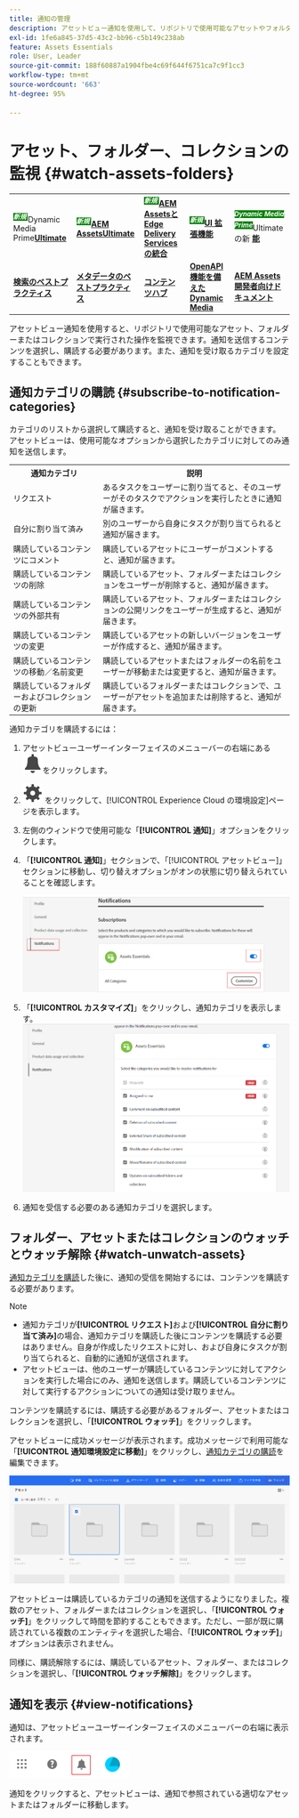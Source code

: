 ```yaml
---
title: 通知の管理
description: アセットビュー通知を使用して、リポジトリで使用可能なアセットやフォルダーで実行した操作を監視します。
exl-id: 1fe6a845-37d5-43c2-bb96-c5b149c238ab
feature: Assets Essentials
role: User, Leader
source-git-commit: 188f60887a1904fbe4c69f644f6751ca7c9f1cc3
workflow-type: tm+mt
source-wordcount: '663'
ht-degree: 95%

---
```


# アセット、フォルダー、コレクションの監視 {#watch-assets-folders}

<table>
    <tr>
        <td>
            <sup style= "background-color:#008000; color:#FFFFFF; font-weight:bold"><i> 新規 </i></sup>Dynamic Media Prime<a href="/help/assets/dynamic-media/dm-prime-ultimate.md"><b>Ultimate</b></a>
        </td>
        <td>
            <sup style= "background-color:#008000; color:#FFFFFF; font-weight:bold"><i> 新規 </i></sup> <a href="/help/assets/assets-ultimate-overview.md"><b>AEM AssetsUltimate</b></a>
        </td>
        <td>
            <sup style= "background-color:#008000; color:#FFFFFF; font-weight:bold"><i> 新規 </i></sup> <a href="/help/assets/integrate-aem-assets-edge-delivery-services.md"><b>AEM AssetsとEdge Delivery Servicesの統合 </b></a>
        </td>
        <td>
            <sup style= "background-color:#008000; color:#FFFFFF; font-weight:bold"><i> 新規 </i></sup><a href="/help/assets/aem-assets-view-ui-extensibility.md"><b>UI 拡張機能 </b></a>
        </td>
          <td>
            <sup style= "background-color:#008000; color:#FFFFFF; font-weight:bold"><i>Dynamic Media Prime</i></sup>Ultimateの新 <a href="/help/assets/dynamic-media/enable-dynamic-media-prime-and-ultimate.md"><b> 能 </b></a>
        </td>
    </tr>
    <tr>
        <td>
            <a href="/help/assets/search-best-practices.md"><b>検索のベストプラクティス</b></a>
        </td>
        <td>
            <a href="/help/assets/metadata-best-practices.md"><b>メタデータのベストプラクティス</b></a>
        </td>
        <td>
            <a href="/help/assets/product-overview.md"><b>コンテンツハブ</b></a>
        </td>
        <td>
            <a href="/help/assets/dynamic-media-open-apis-overview.md"><b>OpenAPI 機能を備えた Dynamic Media</b></a>
        </td>
        <td>
            <a href="https://developer.adobe.com/experience-cloud/experience-manager-apis/"><b>AEM Assets 開発者向けドキュメント</b></a>
        </td>
    </tr>
</table>

アセットビュー通知を使用すると、リポジトリで使用可能なアセット、フォルダーまたはコレクションで実行された操作を監視できます。通知を送信するコンテンツを選択し、購読する必要があります。また、通知を受け取るカテゴリを設定することもできます。

## 通知カテゴリの購読 {#subscribe-to-notification-categories}

カテゴリのリストから選択して購読すると、通知を受け取ることができます。 アセットビューは、使用可能なオプションから選択したカテゴリに対してのみ通知を送信します。

<table>
    <tbody>
     <tr>
      <th><strong>通知カテゴリ</strong></th>
      <th><strong>説明</strong></th>
     </tr>
     <tr>
      <td>リクエスト</td>
      <td>あるタスクをユーザーに割り当てると、そのユーザーがそのタスクでアクションを実行したときに通知が届きます。</td>
     </tr>
     <tr>
      <td>自分に割り当て済み</td>
      <td>別のユーザーから自身にタスクが割り当てられると通知が届きます。</td>
     </tr>
     <tr>
      <td>購読しているコンテンツにコメント</td>
      <td>購読しているアセットにユーザーがコメントすると、通知が届きます。</td>
     </tr>
     <tr>
      <td>購読しているコンテンツの削除</td>
      <td>購読しているアセット、フォルダーまたはコレクションをユーザーが削除すると、通知が届きます。</td>
     </tr>
     <tr>
      <td>購読しているコンテンツの外部共有</td>
      <td>購読しているアセット、フォルダーまたはコレクションの公開リンクをユーザーが生成すると、通知が届きます。</td>
     </tr>
     <tr>
      <td>購読しているコンテンツの変更</td>
      <td>購読しているアセットの新しいバージョンをユーザーが作成すると、通知が届きます。</td>
     </tr>
     <tr>
      <td>購読しているコンテンツの移動／名前変更</td>
      <td>購読しているアセットまたはフォルダーの名前をユーザーが移動または変更すると、通知が届きます。</td>
     </tr>
     <tr>
      <td>購読しているフォルダーおよびコレクションの更新</td>
      <td>購読しているフォルダーまたはコレクションで、ユーザーがアセットを追加または削除すると、通知が届きます。</td>
     </tr>    
    </tbody>
   </table>

通知カテゴリを購読するには：

1. アセットビューユーザーインターフェイスのメニューバーの右端にある![ベルアイコン](assets/bell-icon.svg)をクリックします。

1. ![設定アイコン](assets/settings-icon.svg) をクリックして、[!UICONTROL Experience Cloud の環境設定]ページを表示します。

1. 左側のウィンドウで使用可能な「**[!UICONTROL 通知]**」オプションをクリックします。

1. 「**[!UICONTROL 通知]**」セクションで、「[!UICONTROL アセットビュー]」セクションに移動し、切り替えオプションがオンの状態に切り替えられていることを確認します。

   ![アセットビューの通知](assets/enable-notifications.png)

1. 「**[!UICONTROL カスタマイズ]**」をクリックし、通知カテゴリを表示します。
   ![アセットビューの通知](assets/enable-notification-categories.png)

1. 通知を受信する必要のある通知カテゴリを選択します。

## フォルダー、アセットまたはコレクションのウォッチとウォッチ解除 {#watch-unwatch-assets}

[通知カテゴリを購読](#subscribe-to-notification-categories)した後に、通知の受信を開始するには、コンテンツを購読する必要があります。

>[!NOTE]
>
>* 通知カテゴリが&#x200B;**[!UICONTROL リクエスト]**&#x200B;および&#x200B;**[!UICONTROL 自分に割り当て済み]**&#x200B;の場合、通知カテゴリを購読した後にコンテンツを購読する必要はありません。自身が作成したリクエストに対し、および自身にタスクが割り当てられると、自動的に通知が送信されます。
>* アセットビューは、他のユーザーが購読しているコンテンツに対してアクションを実行した場合にのみ、通知を送信します。購読しているコンテンツに対して実行するアクションについての通知は受け取りません。

コンテンツを購読するには、購読する必要があるフォルダー、アセットまたはコレクションを選択し、「**[!UICONTROL ウォッチ]**」をクリックします。

アセットビューに成功メッセージが表示されます。成功メッセージで利用可能な「**[!UICONTROL 通知環境設定に移動]**」をクリックし、[通知カテゴリの購読](#subscribe-to-notification-categories)を編集できます。

![アセットビューの通知](assets/watch-assets.png)

アセットビューは購読しているカテゴリの通知を送信するようになりました。複数のアセット、フォルダーまたはコレクションを選択し、「**[!UICONTROL ウォッチ]**」をクリックして時間を節約することもできます。ただし、一部が既に購読されている複数のエンティティを選択した場合、「**[!UICONTROL ウォッチ]**」オプションは表示されません。

同様に、購読解除するには、購読しているアセット、フォルダー、またはコレクションを選択し、「**[!UICONTROL ウォッチ解除]**」をクリックします。

## 通知を表示 {#view-notifications}

通知は、アセットビューユーザーインターフェイスのメニューバーの右端に表示されます。

![アセットビューの通知](assets/notifications-assets-essentials.png)

通知をクリックすると、アセットビューは、通知で参照されている適切なアセットまたはフォルダーに移動します。
